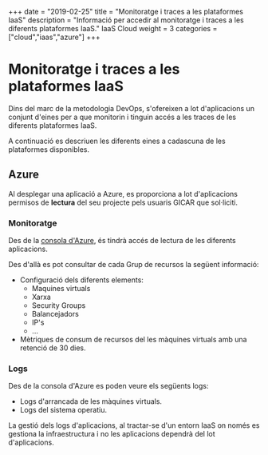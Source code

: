 +++
date        = "2019-02-25"
title       = "Monitoratge i traces a les plataformes IaaS"
description = "Informació per accedir al monitoratge i traces a les diferents plataformes IaaS."
IaaS Cloud
weight      = 3
categories  = ["cloud","iaas","azure"]
+++

# Monitoratge i traces a les plataformes IaaS

Dins del marc de la metodologia DevOps, s'ofereixen a lot d'aplicacions un conjunt d'eines per a que monitorin i tinguin accés a les traces de les diferents plataformes IaaS.

A continuació es descriuen les diferents eines a cadascuna de les plataformes disponibles.

## Azure

Al desplegar una aplicació a Azure, es proporciona a lot d'aplicacions permisos de **lectura** del seu projecte pels usuaris GICAR que sol·liciti.

### Monitoratge

Des de la [consola d'Azure](https://portal.azure.com/), és tindrà accés de lectura de les diferents aplicacions.

Des d'allà es pot consultar de cada Grup de recursos la següent informació:

- Configuració dels diferents elements:
  - Maquines virtuals
  - Xarxa
  - Security Groups
  - Balancejadors
  - IP's
  - ...
- Mètriques de consum de recursos del les màquines virtuals amb una retenció de 30 dies.

### Logs

Des de la consola d'Azure es poden veure els següents logs:

- Logs d'arrancada de les màquines virtuals.
- Logs del sistema operatiu.

La gestió dels logs d'aplicacions, al tractar-se d'un entorn IaaS on només es gestiona la infraestructura i no les aplicacions dependrà del lot d'aplicacions.
